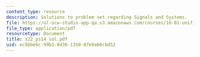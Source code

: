 ```yaml
---
content_type: resource
description: Solutions to problem set regarding Signals and Systems.
file: https://ol-ocw-studio-app-qa.s3.amazonaws.com/courses/16-01-unified-engineering-i-ii-iii-iv-fall-2005-spring-2006/ec8bbe6c99b28d36135007e9a60cbd52_s22_ps14_sol.pdf
file_type: application/pdf
resourcetype: Document
title: s22_ps14_sol.pdf
uid: ec8bbe6c-99b2-8d36-1350-07e9a60cbd52
---
```

